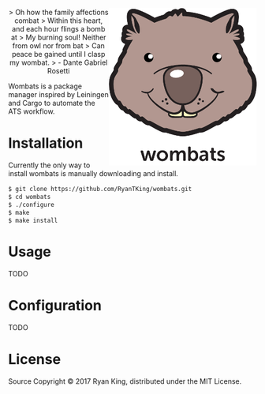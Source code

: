 <a name="top"></a>
<p align="center"><img src="logo.png" alt="Wombats logo" align="right">
> Oh how the family affections combat
> Within this heart, and each hour flings a bomb at
> My burning soul! Neither from owl nor from bat
> Can peace be gained until I clasp my wombat.
> - Dante Gabriel Rosetti

Wombats is a package manager inspired by Leiningen and Cargo to automate the ATS workflow.

# Installation

Currently the only way to install wombats is manually downloading and install.

    $ git clone https://github.com/RyanTKing/wombats.git
    $ cd wombats
    $ ./configure
    $ make
    $ make install

# Usage

TODO

# Configuration

TODO

# License

Source Copyright &copy; 2017 Ryan King, distributed under the MIT License.

